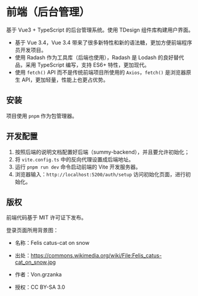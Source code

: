 # 前端（后台管理）

基于 Vue3 + TypeScript 的后台管理系统。使用 TDesign 组件库构建用户界面。

- 基于 Vue 3.4，Vue 3.4 带来了很多新特性和新的语法糖，更加方便前端程序员开发项目。
- 使用 Radash 作为工具库（后端也使用），Radash 是 Lodash 的良好替代品，采用 TypeScript 编写，支持 ES6+ 特性，更加现代。
- 使用 `fetch()` API 而不是传统前端项目所使用的 `Axios`，`fetch()` 是浏览器原生 API，更加轻量，性能上也更占优势。

## 安装

项目使用 `pnpm` 作为包管理器。

## 开发配置

1. 按照后端的说明文档配置好后端（summy-backend），并且要允许初始化；
2. 将 `vite.config.ts` 中的反向代理设置成后端地址。
3. 运行 `pnpm run dev` 命令启动前端的 Vite 开发服务器。
4. 浏览器输入：`http://localhost:5200/auth/setup` 访问初始化页面，进行初始化。

## 版权

前端代码基于 MIT 许可证下发布。

登录页面所用背景图：

- 名称：Felis catus-cat on snow

- 出处：https://commons.wikimedia.org/wiki/File:Felis_catus-cat_on_snow.jpg
- 作者：Von.grzanka
- 授权：CC BY-SA 3.0
